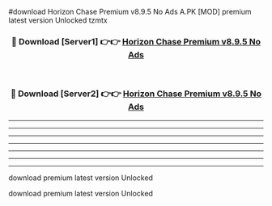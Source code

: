 #download Horizon Chase Premium v8.9.5 No Ads A.PK [MOD] premium latest version Unlocked tzmtx 



<div align="center">
<h3>🔴 Download [Server1] 👉👉 <a href="https://download1apk.web.app/">Horizon Chase Premium v8.9.5 No Ads</a></h3><br>

<h3>🔴 Download [Server2] 👉👉 <a href="https://download1apk.web.app/">Horizon Chase Premium v8.9.5 No Ads</a></h3>
</div>





----------------------------------------------------------

----------------------------------------------------------

----------------------------------------------------------

----------------------------------------------------------

----------------------------------------------------------

----------------------------------------------------------

----------------------------------------------------------

download premium latest version Unlocked

download premium latest version Unlocked
